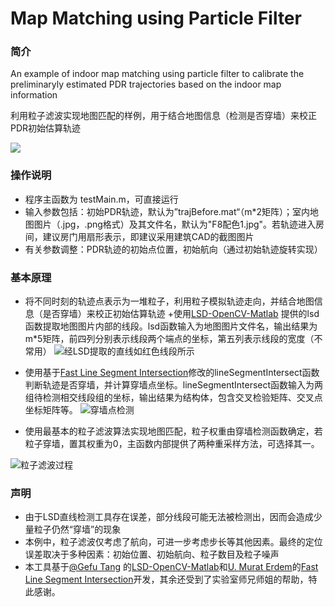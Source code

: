 # Map Matching using Particle Filter

### 简介
An example of indoor map matching using particle filter to calibrate the preliminaryly estimated PDR trajectories based on the indoor map information

利用粒子滤波实现地图匹配的样例，用于结合地图信息（检测是否穿墙）来校正PDR初始估算轨迹


![](http://ww1.sinaimg.cn/mw690/7b4b737bly1fprm2q3626j218g0lqq4l.jpg)

### 操作说明

+ 程序主函数为 testMain.m，可直接运行
+ 输入参数包括：初始PDR轨迹，默认为”trajBefore.mat“（m*2矩阵）；室内地图图片（.jpg，.png格式）及其文件名，默认为"F8配色1.jpg"。若轨迹进入房间，建议房门用扇形表示，即建议采用建筑CAD的截图图片
+ 有关参数调整：PDR轨迹的初始点位置，初始航向（通过初始轨迹旋转实现）


### 基本原理

+ 将不同时刻的轨迹点表示为一堆粒子，利用粒子模拟轨迹走向，并结合地图信息（是否穿墙）来校正初始估算轨迹
+使用[LSD-OpenCV-Matlab](https://github.com/primetang/LSD-OpenCV-MATLAB) 提供的lsd函数提取地图图片内部的线段。lsd函数输入为地图图片文件名，输出结果为m*5矩阵，前四列分别表示线段两个端点的坐标，第五列表示线段的宽度（不常用）
![经LSD提取的直线如红色线段所示](http://ww1.sinaimg.cn/mw690/7b4b737bly1fprmqnvf6zj218g0lqjso.jpg)

+ 使用基于[Fast Line Segment Intersection](https://cn.mathworks.com/matlabcentral/fileexchange/27205-fast-line-segment-intersection)修改的lineSegmentIntersect函数判断轨迹是否穿墙，并计算穿墙点坐标。lineSegmentIntersect函数输入为两组待检测相交线段组的坐标，输出结果为结构体，包含交叉检验矩阵、交叉点坐标矩阵等。
![穿墙点检测](http://ww1.sinaimg.cn/mw690/7b4b737bly1fprmrlm0fyj218g0lqabn.jpg)

+ 使用最基本的粒子滤波算法实现地图匹配，粒子权重由穿墙检测函数确定，若粒子穿墙，置其权重为0，主函数内部提供了两种重采样方法，可选择其一。

![粒子滤波过程](http://ww1.sinaimg.cn/mw690/7b4b737bly1fprmu2p9daj218g0lq40s.jpg)

### 声明

+ 由于LSD直线检测工具存在误差，部分线段可能无法被检测出，因而会造成少量粒子仍然“穿墙”的现象
+ 本例中，粒子滤波仅考虑了航向，可进一步考虑步长等其他因素。最终的定位误差取决于多种因素：初始位置、初始航向、粒子数目及粒子噪声
+ 本工具基于[@Gefu Tang](https://github.com/primetang) 的[LSD-OpenCV-Matlab](https://github.com/primetang/LSD-OpenCV-MATLAB)和[U. Murat Erdem](https://cn.mathworks.com/matlabcentral/profile/authors/1752910-u-murat-erdem)的[Fast Line Segment Intersection](https://cn.mathworks.com/matlabcentral/fileexchange/27205-fast-line-segment-intersection)开发，其余还受到了实验室师兄师姐的帮助，特此感谢。
